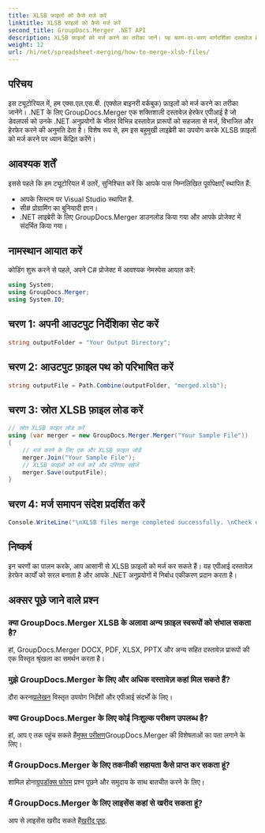 ```yaml
---
title: XLSB फ़ाइलों को कैसे मर्ज करें
linktitle: XLSB फ़ाइलों को कैसे मर्ज करें
second_title: GroupDocs.Merger .NET API
description: XLSB फ़ाइलों को मर्ज करने का तरीका जानें। यह चरण-दर-चरण मार्गदर्शिका दस्तावेज़ हेरफेर कार्यों को सरल बनाती है।
weight: 12
url: /hi/net/spreadsheet-merging/how-to-merge-xlsb-files/
---
```

## परिचय
इस ट्यूटोरियल में, हम एक्स.एल.एस.बी. (एक्सेल बाइनरी वर्कबुक) फ़ाइलों को मर्ज करने का तरीका जानेंगे। .NET के लिए GroupDocs.Merger एक शक्तिशाली दस्तावेज़ हेरफेर एपीआई है जो डेवलपर्स को उनके .NET अनुप्रयोगों के भीतर विभिन्न दस्तावेज़ प्रारूपों को सहजता से मर्ज, विभाजित और हेरफेर करने की अनुमति देता है। विशेष रूप से, हम इस बहुमुखी लाइब्रेरी का उपयोग करके XLSB फ़ाइलों को मर्ज करने पर ध्यान केंद्रित करेंगे।
## आवश्यक शर्तें
इससे पहले कि हम ट्यूटोरियल में उतरें, सुनिश्चित करें कि आपके पास निम्नलिखित पूर्वापेक्षाएँ स्थापित हैं:
- आपके सिस्टम पर Visual Studio स्थापित है.
- सी# प्रोग्रामिंग का बुनियादी ज्ञान।
- .NET लाइब्रेरी के लिए GroupDocs.Merger डाउनलोड किया गया और आपके प्रोजेक्ट में संदर्भित किया गया।
  

## नामस्थान आयात करें
कोडिंग शुरू करने से पहले, अपने C# प्रोजेक्ट में आवश्यक नेमस्पेस आयात करें:
```csharp
using System; 
using GroupDocs.Merger;
using System.IO;
```
## चरण 1: अपनी आउटपुट निर्देशिका सेट करें
```csharp
string outputFolder = "Your Output Directory";
```
## चरण 2: आउटपुट फ़ाइल पथ को परिभाषित करें
```csharp
string outputFile = Path.Combine(outputFolder, "merged.xlsb");
```
## चरण 3: स्रोत XLSB फ़ाइल लोड करें
```csharp
// स्रोत XLSB फ़ाइल लोड करें
using (var merger = new GroupDocs.Merger.Merger("Your Sample File"))
{
    // मर्ज करने के लिए एक और XLSB फ़ाइल जोड़ें
    merger.Join("Your Sample File");
    // XLSB फ़ाइलों को मर्ज करें और परिणाम सहेजें
    merger.Save(outputFile);
}
```
## चरण 4: मर्ज समापन संदेश प्रदर्शित करें
```csharp
Console.WriteLine("\nXLSB files merge completed successfully. \nCheck output in {0}", outputFolder);
```

## निष्कर्ष
इन चरणों का पालन करके, आप आसानी से XLSB फ़ाइलों को मर्ज कर सकते हैं। यह एपीआई दस्तावेज़ हेरफेर कार्यों को सरल बनाता है और आपके .NET अनुप्रयोगों में निर्बाध एकीकरण प्रदान करता है।

## अक्सर पूछे जाने वाले प्रश्न
### क्या GroupDocs.Merger XLSB के अलावा अन्य फ़ाइल स्वरूपों को संभाल सकता है?
हां, GroupDocs.Merger DOCX, PDF, XLSX, PPTX और अन्य सहित दस्तावेज़ प्रारूपों की एक विस्तृत श्रृंखला का समर्थन करता है।
### मुझे GroupDocs.Merger के लिए और अधिक दस्तावेज़ कहां मिल सकते हैं?
 दौरा करना[प्रलेखन](https://tutorials.groupdocs.com/merger/net/) विस्तृत उपयोग निर्देशों और एपीआई संदर्भों के लिए।
### क्या GroupDocs.Merger के लिए कोई निःशुल्क परीक्षण उपलब्ध है?
 हां, आप ए तक पहुंच सकते हैं[मुफ्त परीक्षण](https://releases.groupdocs.com/)GroupDocs.Merger की विशेषताओं का पता लगाने के लिए।
### मैं GroupDocs.Merger के लिए तकनीकी सहायता कैसे प्राप्त कर सकता हूं?
 शामिल होना[ग्रुपडॉक्स फोरम](https://forum.groupdocs.com/c/merger/32) प्रश्न पूछने और समुदाय के साथ बातचीत करने के लिए।
### मैं GroupDocs.Merger के लिए लाइसेंस कहां से खरीद सकता हूं?
 आप से लाइसेंस खरीद सकते हैं[खरीद पृष्ठ](https://purchase.groupdocs.com/buy).